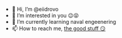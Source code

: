- 👋 Hi, I’m @eiidrovo
- 👀 I’m interested in you 😉😝
- 🌱 I’m currently learning naval engeenering
- 📫 How to reach me, [the good stuff 😏](eiidrovo@espol.edu.ec)

<!---
eiidrovo/eiidrovo is a ✨ special ✨ repository because its `README.md` (this file) appears on your GitHub profile.
You can click the Preview link to take a look at your changes.
--->
